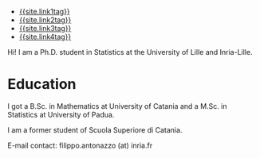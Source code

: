 <nav class="nav1">
  <ul class="list  list--nav">
    <li class="first-active" >
        <a href="{{site.link1url}}">{{site.link1tag}}</a>
      </li>
      <li class="pr" >
        <a href="{{site.link2url}}">{{site.link2tag}}</a>
      </li>
      <li class="pr" >
        <a href="{{site.link3url}}">{{site.link3tag}}</a>
      </li>
      <li  class="pr">
        <a  href="{{site.link4url}}">{{site.link4tag}}</a>
      </li>
  </ul>
 </nav> 

Hi! I am a Ph.D. student in Statistics at the University of Lille and Inria-Lille.

# Education

I got a B.Sc. in Mathematics at University of Catania and a M.Sc. in Statistics at University of Padua.

I am a former student of Scuola Superiore di Catania.

E-mail contact: filippo.antonazzo (at) inria.fr
